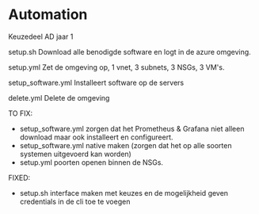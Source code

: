 # Automation
 Keuzedeel AD jaar 1

 setup.sh 
 Download alle benodigde software en logt in de azure omgeving.

 setup.yml
 Zet de omgeving op, 1 vnet, 3 subnets, 3 NSGs, 3 VM's.

 setup_software.yml
 Installeert software op de servers

 delete.yml
 Delete de omgeving
 
 
 TO FIX:
 - setup_software.yml zorgen dat het Prometheus & Grafana niet alleen download maar ook installeert en configureert.
 - setup_software.yml native maken (zorgen dat het op alle soorten systemen uitgevoerd kan worden)
 - setup.yml poorten openen binnen de NSGs.
 
 FIXED:
  - setup.sh interface maken met keuzes en de mogelijkheid geven credentials in de cli toe te voegen